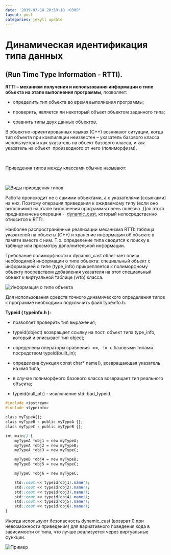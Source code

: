 ```yaml
---
date: '2019-03-18 20:58:18 +0300'
layout: post
categories: jekyll update
---
```


Динамическая идентификация типа данных
======================================

(Run Time Type Information - RTTI).
-----------------------------------

**RTTI – механизм получения и использования информации о типе объекта на этапе
выполнения программы**, позволяет:

-   определить тип объекта во время выполнения программы;

-   проверить, является ли некоторый объект объектом заданного типа;

-   сравнить типы двух данных объектов.

В объектно-ориентированных языках (С++) возникают ситуации, когда тип объекта
при компиляции неизвестен – указатель базового класса используется и как
указатель на объект базового класса, и как указатель на объект  производного от
него (полиморфизм).

 

Приведения типов между классами обычно называют:

 

![Виды приведения типов](https://downloader.disk.yandex.ru/preview/64f5ee95a057613e2ee5ac93f31e461f02441a8b85c88b17511d2be4ec035dfd/5c9561bc/L1nzrgyrvDKIf7UHMIjbo0hiezADIgYY9IiPJFASJIrvzfMPU8lzXnAsoqtJhQkT-qG5OCxz_Xho0O4mxSBzXQ%3D%3D?uid=0&filename=1.PNG&disposition=inline&hash=&limit=0&content_type=image%2Fpng&tknv=v2&size=1920x902)

Работа происходит не с самими объектами, а с указателями (ссылками) на них.
Поэтому операция приведения к ожидаемому типу (если оно выполнимо) на этапе
выполнения программы очень полезна. Для этого предназначена операция -
 [dynamic_cast](#_dynamic_cast_–_безопасное), который непосредственно относится
к RTTI.  

Наиболее распространённые реализации механизма RTTI: таблица указателей на
объекты (С++) и хранение информации об объекте в памяти вместе с ним. Т.о.
определение типа сводится к поиску в таблице или просмотру дополнительной
информации.

Требование полиморфности к dynamic_cast облегчает поиск необходимой информации о
типе объекта: специальный объект с информацией о типе (type_info) прикрепляется
к полиморфному объекту посредством добавления указателя на этот специальный
объект к виртуальной таблице (vrtb) класса.

![Информация о типе объекта](https://downloader.disk.yandex.ru/preview/a1dd5165df4a12fec83e69142833590339a4a87a017d3c870f0a3fc663f19f79/5c9561e5/jZBxV3kIGlJQbFymn2MgQ0hiezADIgYY9IiPJFASJIqJNCq2XI1UAGPhz1P5-k2svJbraAvasz7uXVqYMMdn7A%3D%3D?uid=0&filename=2.PNG&disposition=inline&hash=&limit=0&content_type=image%2Fpng&tknv=v2&size=1920x902)

Для использования средств точного динамического определения типов к программе
необходимо подключить файл typeinfo.h.

**Typeid ( typeinfo.h ):**

-   позволяет проверить тип выражения;

-   typeid(object) возвращает ссылку на пост. объект типа type_info, который и
    описывает тип object;

-   определены операторы сравнения  ==,   !=  с базовыми типами посредством
    typeid(built_in);

-   определена функция const char\* name(), возвращающая указатель на имя типа;

-   в случае полиморфного базового класса возвращает тип реального объекта;

-   typeid(null_ptr) - исключение std::bad_typeid.

~~~~~~~~~~~~~~~~~~~~~~~~~~~~~~~~~~~~~~~~~~~~~~~~~~~~~~~~~~~~~~~~~~~~~~~~~~~~ css
#include <iostream>
#include <typeinfo>

class myTypeA{};
class myTypeB : public myTypeA {};
class myTypeC : public myTypeB {};

int main() {
    myTypeA *obj1 = new myTypeA;
    myTypeA *obj2 = new myTypeB;
    myTypeA *obj3 = new myTypeC;

    myTypeB *obj4 = new myTypeB;
    myTypeB *obj5 = new myTypeC;

    myTypeC *obj6 = new myTypeC;

    std::cout << typeid(obj1).name();
    std::cout << typeid(obj2).name();
    std::cout << typeid(obj3).name();
    std::cout << typeid(obj4).name();
    std::cout << typeid(obj5).name();
    std::cout << typeid(obj6).name();
}
~~~~~~~~~~~~~~~~~~~~~~~~~~~~~~~~~~~~~~~~~~~~~~~~~~~~~~~~~~~~~~~~~~~~~~~~~~~~~~~~

Иногда используют безопасность dynamic_cast (возврат 0 при невозможности
приведения) для вариативного поведения кода в зависимости от типа, что лучше
реализуется через виртуальные функции.

![Пример](https://downloader.disk.yandex.ru/preview/08acee0efd56700bb29bc46d4af1175acac8882532331c8d4ff7095ef657043e/5c956484/mBAFSo80CVTDWEukvUzGw7knUmAG0qMlZap-XRmY-kMot1iOEJO9cDGs-R3oeCbppp-Ev7ClymYMqplTVQb_Pg%3D%3D?uid=0&filename=4.png&disposition=inline&hash=&limit=0&content_type=image%2Fpng&tknv=v2&size=2048x2048)
